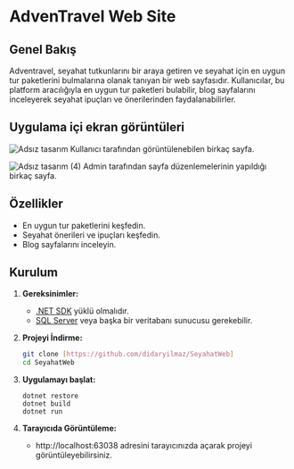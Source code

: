 # AdvenTravel Web Site

## Genel Bakış


Adventravel, seyahat tutkunlarını bir araya getiren ve seyahat için en uygun tur paketlerini bulmalarına olanak tanıyan bir web sayfasıdır. Kullanıcılar, bu platform aracılığıyla en uygun tur paketleri bulabilir,  blog sayfalarını inceleyerek seyahat ipuçları ve önerilerinden faydalanabilirler.

## Uygulama içi ekran görüntüleri
![Adsız tasarım](https://github.com/user-attachments/assets/fdc4cd7b-f67a-48af-9581-df66cb9303b4)
Kullanıcı tarafından görüntülenebilen birkaç sayfa.

![Adsız tasarım (4)](https://github.com/user-attachments/assets/a18235ff-9983-460a-a969-a582fef9035b)
Admin tarafından sayfa düzenlemelerinin yapıldığı birkaç sayfa.
## Özellikler

- En uygun tur paketlerini keşfedin.
- Seyahat önerileri ve ipuçları keşfedin.
- Blog sayfalarını inceleyin.

##  Kurulum

1. **Gereksinimler:**
   - [.NET SDK](https://dotnet.microsoft.com/download) yüklü olmalıdır.
   - [SQL Server](https://www.microsoft.com/tr-tr/sql-server/sql-server-downloads) veya başka bir veritabanı sunucusu gerekebilir.

2. **Projeyi İndirme:**
   ```bash
   git clone [https://github.com/didaryilmaz/SeyahatWeb]
   cd SeyahatWeb
3. **Uygulamayı başlat:**

   ```
   dotnet restore
   dotnet build
   dotnet run
   
   ```
4. **Tarayıcıda Görüntüleme:**

   - http://localhost:63038 adresini tarayıcınızda açarak projeyi görüntüleyebilirsiniz.

